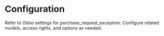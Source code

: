 # Configuration

Refer to Odoo settings for purchase_request_exception. Configure related models, access rights, and options as needed.
